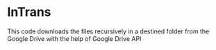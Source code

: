 # InTrans
This code downloads the files recursively in a destined folder from the Google Drive with the help of Google Drive API
